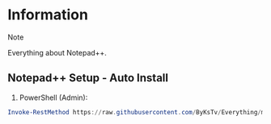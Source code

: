 # Information

> [!NOTE]
> Everything about Notepad++.

## Notepad++ Setup - Auto Install

1. PowerShell (Admin):

```powershell
Invoke-RestMethod https://raw.githubusercontent.com/ByKsTv/Everything/main/Windows/Notepad_Plus_Plus/Download.ps1 | Invoke-Expression

```
